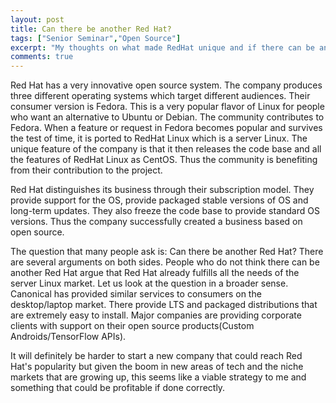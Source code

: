 ```yaml
---
layout: post
title: Can there be another Red Hat?
tags: ["Senior Seminar","Open Source"]
excerpt: "My thoughts on what made RedHat unique and if there can be another RedHat like company"
comments: true
---
```


Red Hat has a very innovative open source system. The company produces three different operating systems which target different audiences. Their consumer version is Fedora. This is a very popular flavor of Linux for people who want an alternative to Ubuntu or Debian. The community contributes to Fedora. When a feature or request in Fedora becomes popular and survives the test of time, it is ported to RedHat Linux which is a server Linux. The unique feature of the company is that it then releases the code base and all the features of RedHat Linux as CentOS. Thus the community is benefiting from their contribution to the project.

Red Hat distinguishes its business through their subscription model. They provide support for the OS, provide packaged stable versions of OS and long-term updates. They also freeze the code base to provide standard OS versions. Thus the company successfully created a business based on open source.

The question that many people ask is: Can there be another Red Hat? There are several arguments on both sides. People who do not think there can be another Red Hat argue that Red Hat already fulfills all the needs of the server Linux market. Let us look at the question in a broader sense. Canonical has provided similar services to consumers on the desktop/laptop market. There provide LTS and packaged distributions that are extremely easy to install. Major companies are providing corporate clients with support on their open source products(Custom Androids/TensorFlow APIs).

It will definitely be harder to start a new company that could reach Red Hat's popularity but given the boom in new areas of tech and the niche markets that are growing up, this seems like a viable strategy to me and something that could be profitable if done correctly.
